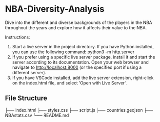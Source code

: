 # NBA-Diversity-Analysis
Dive into the different and diverse backgrounds of the players in the NBA throughout the years and explore how it affects their value to the NBA.

Instructions:
1. Start a live server in the project directory. If you have Python installed, you can use the following command:
   python3 -m http.server
2. If you prefer using a specific live server package, install it and start the server according to its documentation.
   Open your web browser and navigate to [http://localhost:8000](http://localhost:8000) (or the specified port if using a different server).
3. If you have VSCode installed, add the live server extension, right-click on the index.html file, and select 'Open with Live Server'.

## File Structure
├── index.html
├── styles.css
├── script.js
├── countries.geojson
├── NBAstats.csv
└── README.md

